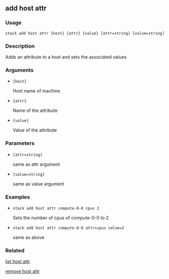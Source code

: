 ## add host attr

### Usage

`stack add host attr {host} {attr} {value} [attr=string] [value=string]`

### Description

Adds an attribute to a host and sets the associated values

### Arguments

* `{host}`

   Host name of machine

* `{attr}`

   Name of the attribute

* `{value}`

   Value of the attribute


### Parameters
* `[attr=string]`

   same as attr argument
* `[value=string]`

   same as value argument

### Examples

* `stack add host attr compute-0-0 cpus 2`

   Sets the number of cpus of compute-0-0 to 2

* `stack add host attr compute-0-0 attr=cpus value=2`

   same as above


### Related
[list host attr](list-host-attr)

[remove host attr](remove-host-attr)


